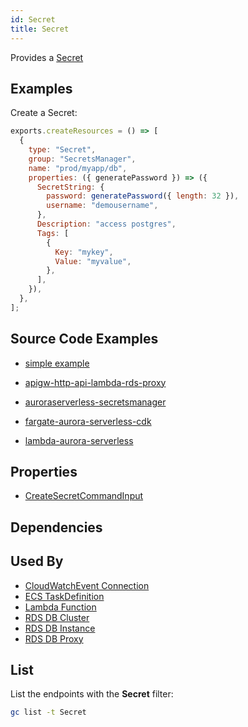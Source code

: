 ```yaml
---
id: Secret
title: Secret
---
```


Provides a [Secret](https://console.aws.amazon.com/secretsmanager/landing)

## Examples

Create a Secret:

```js
exports.createResources = () => [
  {
    type: "Secret",
    group: "SecretsManager",
    name: "prod/myapp/db",
    properties: ({ generatePassword }) => ({
      SecretString: {
        password: generatePassword({ length: 32 }),
        username: "demousername",
      },
      Description: "access postgres",
      Tags: [
        {
          Key: "mykey",
          Value: "myvalue",
        },
      ],
    }),
  },
];
```

## Source Code Examples

- [simple example](https://github.com/grucloud/grucloud/blob/main/examples/aws/SecretsManager/secrets-manager-simple)

- [apigw-http-api-lambda-rds-proxy](https://github.com/grucloud/grucloud/tree/main/examples/aws/serverless-patterns/apigw-http-api-lambda-rds-proxy)

- [auroraserverless-secretsmanager](https://github.com/grucloud/grucloud/tree/main/examples/aws/serverless-patterns/auroraserverless-secretsmanager)

- [fargate-aurora-serverless-cdk](https://github.com/grucloud/grucloud/tree/main/examples/aws/serverless-patterns/fargate-aurora-serverless-cdk)

- [lambda-aurora-serverless](https://github.com/grucloud/grucloud/tree/main/examples/aws/serverless-patterns/lambda-aurora-serverless)

## Properties

- [CreateSecretCommandInput](https://docs.aws.amazon.com/AWSJavaScriptSDK/v3/latest/clients/client-secrets-manager/interfaces/createsecretcommandinput.html)

## Dependencies

## Used By

- [CloudWatchEvent Connection](../CloudWatchEvents/Connection.md)
- [ECS TaskDefinition](../ECS/TaskDefinition.md)
- [Lambda Function](../Lambda/Function.md)
- [RDS DB Cluster](../RDS/DBCluster.md)
- [RDS DB Instance](../RDS/DBInstance.md)
- [RDS DB Proxy](../RDS/DBProxy.md)

## List

List the endpoints with the **Secret** filter:

```sh
gc list -t Secret
```

```txt

```
